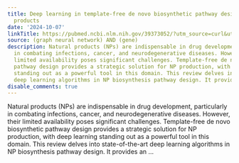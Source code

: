 ```yaml
---
title: Deep learning in template-free de novo biosynthetic pathway design of natural
  products
date: '2024-10-07'
linkTitle: https://pubmed.ncbi.nlm.nih.gov/39373052/?utm_source=curl&utm_medium=rss&utm_campaign=pubmed-2&utm_content=1x5bM_TNL8gjogAcnslpo2s2PbDe-61JVM2h9yowOYSiZ7Dkrt&fc=20220919211934&ff=20241007200552&v=2.18.0.post9+e462414
source: (graph neural network) AND (gene)
description: Natural products (NPs) are indispensable in drug development, particularly
  in combating infections, cancer, and neurodegenerative diseases. However, their
  limited availability poses significant challenges. Template-free de novo biosynthetic
  pathway design provides a strategic solution for NP production, with deep learning
  standing out as a powerful tool in this domain. This review delves into state-of-the-art
  deep learning algorithms in NP biosynthesis pathway design. It provides an ...
disable_comments: true
---
```

Natural products (NPs) are indispensable in drug development, particularly in combating infections, cancer, and neurodegenerative diseases. However, their limited availability poses significant challenges. Template-free de novo biosynthetic pathway design provides a strategic solution for NP production, with deep learning standing out as a powerful tool in this domain. This review delves into state-of-the-art deep learning algorithms in NP biosynthesis pathway design. It provides an ...